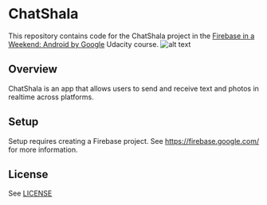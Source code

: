 # ChatShala

This repository contains code for the ChatShala project in the [Firebase in a Weekend: Android by Google](https://www.udacity.com/course/firebase-in-a-weekend-by-google-android--ud0352) Udacity course.
![alt text](https://github.com/de-crypto/ChatShala/blob/master/src/main/res/drawable/clogo.png=100x100)

## Overview

ChatShala is an app that allows users to send and receive text and photos in realtime across platforms.

## Setup

Setup requires creating a Firebase project. See https://firebase.google.com/ for more information.

## License
See [LICENSE](LICENSE)
